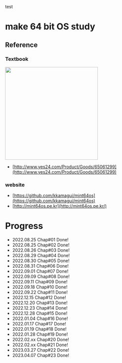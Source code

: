 test
# make 64 bit OS study

## Reference

### Textbook
<img src="https://user-images.githubusercontent.com/48816875/207875200-615d82f1-dd9e-442d-967f-c9f33b94cd67.png" width="300">

- [http://www.yes24.com/Product/Goods/65061299](http://www.yes24.com/Product/Goods/65061299)

### website

- [https://github.com/kkamagui/mint64os](https://github.com/kkamagui/mint64os)
- [http://mint64os.pe.kr](http://mint64os.pe.kr/)

# Progress

- 2022.08.25	Chap#01 Done!
- 2022.08.25	Chap#02 Done!
- 2022.08.26	Chap#03 Done!
- 2022.08.29	Chap#04 Done!
- 2022.08.30	Chap#05 Done!
- 2022.08.31	Chap#06 Done!
- 2022.09.01	Chap#07 Done!
- 2022.09.09	Chap#08 Done!
- 2022.09.11	Chap#09 Done!
- 2022.09.18	Chap#10 Done!
- 2022.09.22	Chap#11 Done!
- 2022.12.15	Chap#12 Done!
- 2022.12.20	Chap#13 Done!
- 2022.12.23	Chap#14 Done!
- 2022.12.28	Chap#15 Done!
- 2022.01.04	Chap#16 Done!
- 2022.01.17	Chap#17 Done!
- 2022.01.19    Chap#18 Done!
- 2022.01.28	Chap#19 Done!
- 2022.02.xx    Chap#20 Done!
- 2022.02.xx    Chap#21 Done!
- 2023.03.27    Chap#22 Done!
- 2023.04.07    Chap#23 Done!